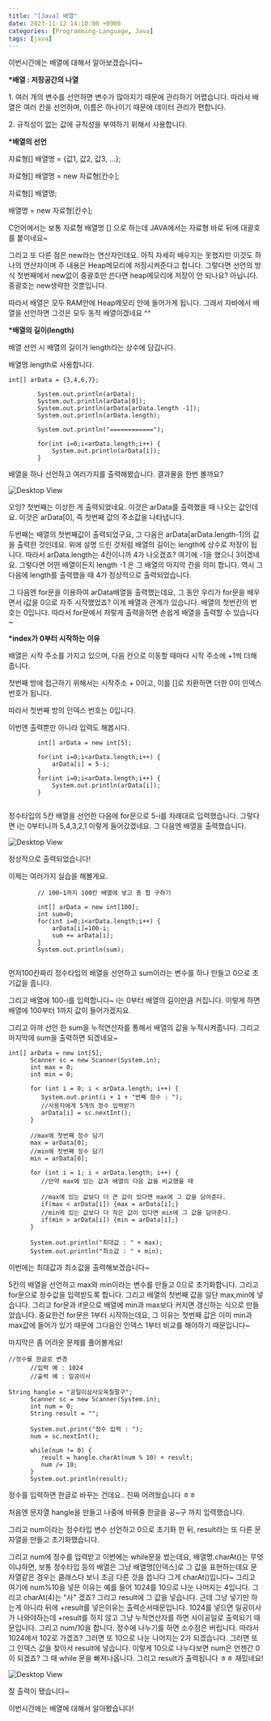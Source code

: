 ```yaml
---
title: "[Java] 배열"
date: 2023-11-12 14:10:00 +0900
categories: [Programming-Language, Java]
tags: [java]
---
```



이번시간에는 배열에 대해서 알아보겠습니다~

**\*배열 : 저장공간의 나열**

1\. 여러 개의 변수를 선언하면 변수가 많아지기 때문에 관리하기 어렵습니다. 따라서 배열은 여러 칸을 선언하며, 이름은 하나이기 때문에 데이터 관리가 편합니다.

2\. 규칙성이 없는 값에 규칙성을 부여하기 위해서 사용합니다.

**\*배열의 선언**

자료형\[\] 배열명 = {값1, 값2, 값3, ...};

자료형\[\] 배열명 = new 자료형\[칸수\];

자료형\[\] 배열명;

배열명 = new 자료형\[칸수\];

C언어에서는 보통 자료형 배열명 \[\] 으로 하는데 JAVA에서는 자료형 바로 뒤에 대괄호를 붙이네요~

그리고 또 다른 점은 new라는 연산자인데요. 아직 자세히 배우지는 못했지만 이것도 하나의 연산자이며 주 내용은 Heap메모리에 저장시켜준다고 합니다. 그렇다면 선언의 방식 첫번째에서 new없이 중괄호만 쓴다면 heap메모리에 저장이 안 되나요? 아닙니다. 중괄호는 new생략한 것뿐입니다.

따라서 배열은 모두 RAM안에 Heap메모리 안에 들어가게 됩니다. 그래서 자바에서 배열을 선언하면 그것은 모두 동적 배열이겠네요 ^^

**\*배열의 길이(length)**

배열 선언 시 배열의 길이가 length라는 상수에 담깁니다.

배열명.length로 사용합니다.

```
int[] arData = {3,4,6,7};
		
		System.out.println(arData);
		System.out.println(arData[0]);
		System.out.println(arData[arData.length -1]);
		System.out.println(arData.length);

		System.out.println("============");

		for(int i=0;i<arData.length;i++) {
			System.out.println(arData[i]);
		}
```

배열을 하나 선언하고 여러가지를 출력해봤습니다. 결과물을 한번 볼까요?

![Desktop View](/assets/img/Programming-Language/Java/Array/1.png)

오잉? 첫번째는 이상한 게 출력되었네요. 이것은 arData를 출력했을 때 나오는 값인데요. 이것은 arData\[0\], 즉 첫번째 값의 주소값을 나타냅니다.

두번째는 배열의 첫번째값이 출력되었구요, 그 다음은 arData\[arData.length-1\]의 값을 출력한 것인데요. 위에 설명 드린 것처럼 배열의 길이는 length에 상수로 저장이 됩니다. 따라서 arData.length는 4칸이니까 4가 나오겠죠? 여기에 -1을 했으니 3이겠네요. 그렇다면 어떤 배열이든지 length -1 은 그 배열의 마지막 칸을 의미 합니다. 역시 그 다음에 length를 출력했을 때 4가 정상적으로 출력되었습니다.

그 다음엔 for문을 이용하여 arData배열을 출력했는데요, 그 동안 우리가 for문을 배우면서 i값을 0으로 자주 시작했었죠? 이게 배열과 관계가 있습니다. 배열의 첫번칸의 번호는 0입니다. 따라서 for문에서 저렇게 출력을하면 손쉽게 배열을 출력할 수 있습니다~

**\*index가 0부터 시작하는 이유**

배열은 시작 주소를 가지고 있으며, 다음 칸으로 이동할 때마다 시작 주소에 +1씩 더해줍니다.

첫번째 방에 접근하기 위해서는 시작주소 + 0이고, 이를 \[\]로 치환하면 더한 0이 인덱스 번호가 됩니다.

따라서 첫번째 방의 인덱스 번호는 0입니다.

이번엔 출력뿐만 아니라 입력도 해봅시다.

```
		int[] arData = new int[5];
		
		for(int i=0;i<arData.length;i++) {
			arData[i] = 5-i;
		}
		for(int i=0;i<arData.length;i++) {
			System.out.println(arData[i]);
		}
	
```

정수타입의 5칸 배열을 선언한 다음에 for문으로 5-i를 차례대로 입력했습니다. 그렇다면 i는 0부터니까 5,4,3,2,1 이렇게 들어갔겠네요. 그 다음엔 배열을 출력했습니다.

![Desktop View](/assets/img/Programming-Language/Java/Array/2.png)

정상적으로 출력되었습니다!

이제는 여러가지 실습을 해볼게요.

```
		// 100~1까지 100칸 배열에 넣고 총 합 구하기
		
		int[] arData = new int[100];
		int sum=0;
		for(int i=0;i<arData.length;i++) {
			arData[i]=100-i;
			sum += arData[i];
		}
		System.out.println(sum);
	
```

먼저100칸짜리 정수타입의 배열을 선언하고 sum이라는 변수를 하나 만들고 0으로 초기값을 줍니다.

그리고 배열에 100-i를 입력합니다~ i는 0부터 배열의 길이만큼 커집니다. 이렇게 하면 배열에 100부터 1까지 값이 들어가겠지요.

그리고 아까 선언 한 sum을 누적연산자를 통해서 배열의 값을 누적시켜줍니다. 그리고 마지막에 sum을 출력하면 되겠네요~

```
int[] arData = new int[5];
      Scanner sc = new Scanner(System.in);
      int max = 0;
      int min = 0;
      
      for (int i = 0; i < arData.length; i++) {
         System.out.print(i + 1 + "번째 정수 : ");
         //사용자에게 5개의 정수 입력받기
         arData[i] = sc.nextInt();
      }
      
      //max에 첫번째 정수 담기
      max = arData[0];
      //min에 첫번째 정수 담기
      min = arData[0];
      
      for (int i = 1; i < arData.length; i++) {
         //만약 max에 있는 값과 배열의 다음 값을 비교했을 때
         
         //max에 있는 값보다 더 큰 값이 있다면 max에 그 값을 담아준다.
         if(max < arData[i]) {max = arData[i];}
         //min에 있는 값보다 더 작은 값이 있다면 min에 그 값을 담아준다.
         if(min > arData[i]) {min = arData[i];}
      }
      
      System.out.println("최대값 : " + max);
      System.out.println("최소값 : " + min);
```

이번에는 최대값과 최소값을 출력해보겠습니다~

5칸의 배열을 선언하고 max와 min이라는 변수를 만들고 0으로 초기화합니다. 그리고 for문으로 정수값을 입력받도록 합니다. 그리고 배열의 첫번째 값을 일단 max,min에 넣습니다. 그리고 for문과 if문으로 배열에 min과 max보다 커지면 갱신하는 식으로 만들었습니다. 중요한건 for문은 1부터 시작하는데요, 그 이유는 첫번째 값은 이미 min과 max값에 들어가 있기 때문에 그다음인 인덱스 1부터 비교를 해야하기 때문입니다~

마지막은 좀 어려운 문제를 풀어볼게요!

```
//정수를 한글로 변경
      //입력 예 : 1024
      //출력 예 : 일공이사

String hangle = "공일이삼사오육칠팔구";
      Scanner sc = new Scanner(System.in);
      int num = 0;
      String result = "";
      
      System.out.print("정수 입력 : ");
      num = sc.nextInt();
      
      while(num != 0) {
         result = hangle.charAt(num % 10) + result;
         num /= 10;  
      }
      System.out.println(result);
```

정수를 입력하면 한글로 바꾸는 건데요.. 진짜 어려웠습니다 ㅎㅎ

처음엔 문자열 hangle을 만들고 나중에 바꿔줄 한글을 공~구 까지 입력했습니다.

그리고 num이라는 정수타입 변수 선언하고 0으로 초기화 한 뒤, result라는 또 다른 문자열을 만들고 초기화했습니다.

그리고 num에 정수를 입력받고 이번에는 while문을 썼는데요, 배열명.charAt()는 무엇이냐하면, 보통 정수타입 등의 배열은 그냥 배열명\[인덱스\]로 그 값을 표현하는데요 문자열같은 경우는 클래스다 보니 조금 다른 것을 씁니다 그게 charAt()입니다~ 그리고 여기에 num%10을 넣은 이유는 예를 들어 1024를 10으로 나눈 나머지는 4입니다. 그리고 charAt(4)는 "사" 겠죠? 그리고 result에 그 값을 넣습니다. 근데 그냥 넣기만 하는게 아니라 뒤에 +result를 넣은이유는 출력순서때문입니다. 1024를 넣으면 일공이사가 나와야하는데 +result를 하지 않고 그냥 누적연산자를 하면 사이공일로 출력되기 때문입니다. 그리고 num/10을 합니다. 정수에 나누기를 하면 소수점은 버립니다. 따라서 1024에서 102로 가겠죠? 그러면 또 10으로 나눈 나머지는 2가 되겠습니다. 그러면 또 그 인덱스 값을 찾아서 result에 넣습니다. 이렇게 10으로 나누다보면 num은 언젠간 0이 되겠죠? 그 때 while 문을 빠져나옵니다. 그리고 result가 출력됩니다 ㅎㅎ 재밌네요!

![Desktop View](/assets/img/Programming-Language/Java/Array/3.png)

잘 출력이 됐습니다~

이번시간에는 배열에 대해서 알아봤습니다!